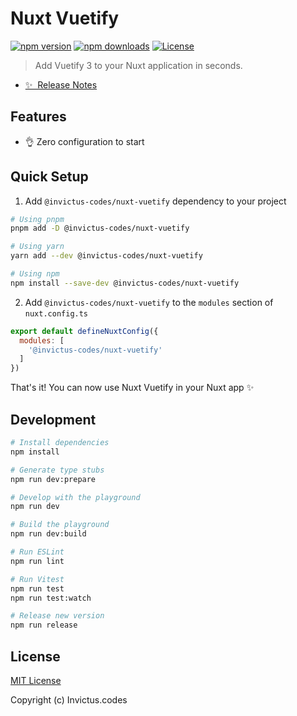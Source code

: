<!--
Get your module up and running quickly.

Find and replace all on all files (CMD+SHIFT+F):
- Name: Nuxt Vuetify
- Package name: @invictus-codes/nuxt-vuetify
- Description: Add Vuetify 3 to your Nuxt application in seconds.
-->

# Nuxt Vuetify

[![npm version][npm-version-src]][npm-version-href]
[![npm downloads][npm-downloads-src]][npm-downloads-href]
[![License][license-src]][license-href]

> Add Vuetify 3 to your Nuxt application in seconds.

- [✨ &nbsp;Release Notes](/CHANGELOG.md)
<!-- - [📖 &nbsp;Documentation](https://example.com) -->

## Features

<!-- Highlight some of the features your module provide here -->
- 👌&nbsp;Zero configuration to start

## Quick Setup

1. Add `@invictus-codes/nuxt-vuetify` dependency to your project

```bash
# Using pnpm
pnpm add -D @invictus-codes/nuxt-vuetify

# Using yarn
yarn add --dev @invictus-codes/nuxt-vuetify

# Using npm
npm install --save-dev @invictus-codes/nuxt-vuetify
```

2. Add `@invictus-codes/nuxt-vuetify` to the `modules` section of `nuxt.config.ts`

```js
export default defineNuxtConfig({
  modules: [
    '@invictus-codes/nuxt-vuetify'
  ]
})
```

That's it! You can now use Nuxt Vuetify in your Nuxt app ✨

## Development

```bash
# Install dependencies
npm install

# Generate type stubs
npm run dev:prepare

# Develop with the playground
npm run dev

# Build the playground
npm run dev:build

# Run ESLint
npm run lint

# Run Vitest
npm run test
npm run test:watch

# Release new version
npm run release
```

## License

[MIT License](./LICENSE)

Copyright (c) Invictus.codes

<!-- Badges -->
[npm-version-src]: https://img.shields.io/npm/v/@invictus-codes/nuxt-vuetify/latest.svg?style=flat&colorA=18181B&colorB=28CF8D
[npm-version-href]: https://npmjs.com/package/@invictus-codes/nuxt-vuetify

[npm-downloads-src]: https://img.shields.io/npm/dm/@invictus-codes/nuxt-vuetify.svg?style=flat&colorA=18181B&colorB=28CF8D
[npm-downloads-href]: https://npmjs.com/package/@invictus-codes/nuxt-vuetify

[license-src]: https://img.shields.io/npm/l/@invictus-codes/nuxt-vuetify.svg?style=flat&colorA=18181B&colorB=28CF8D
[license-href]: https://npmjs.com/package/@invictus-codes/nuxt-vuetify
